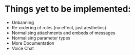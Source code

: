 # Things yet to be implemented:


* Unbanning
* Re-ordering of roles (no effect, just aesthetics)
* Normalising attachments and embeds of messages
* Normalising parameter types
* More Documentation
* Voice Chat
